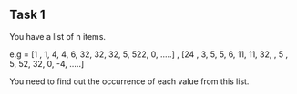 ## Task 1 

You have a list of n items. 
 
e.g = [1 , 1, 4, 4, 6, 32, 32, 32, 5, 522, 0, .....] , [24 , 3, 5, 5, 6, 11, 11, 32, , 5 , 5, 52, 32, 0, -4, .....]
 
You need to find out the occurrence of each value from this list. 
